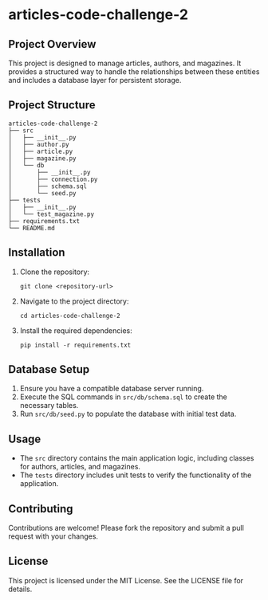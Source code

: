 # articles-code-challenge-2

## Project Overview
This project is designed to manage articles, authors, and magazines. It provides a structured way to handle the relationships between these entities and includes a database layer for persistent storage.

## Project Structure
```
articles-code-challenge-2
├── src
│   ├── __init__.py
│   ├── author.py
│   ├── article.py
│   ├── magazine.py
│   └── db
│       ├── __init__.py
│       ├── connection.py
│       ├── schema.sql
│       └── seed.py
├── tests
│   ├── __init__.py
│   └── test_magazine.py
├── requirements.txt
└── README.md
```

## Installation
1. Clone the repository:
   ```
   git clone <repository-url>
   ```
2. Navigate to the project directory:
   ```
   cd articles-code-challenge-2
   ```
3. Install the required dependencies:
   ```
   pip install -r requirements.txt
   ```

## Database Setup
1. Ensure you have a compatible database server running.
2. Execute the SQL commands in `src/db/schema.sql` to create the necessary tables.
3. Run `src/db/seed.py` to populate the database with initial test data.

## Usage
- The `src` directory contains the main application logic, including classes for authors, articles, and magazines.
- The `tests` directory includes unit tests to verify the functionality of the application.

## Contributing
Contributions are welcome! Please fork the repository and submit a pull request with your changes.

## License
This project is licensed under the MIT License. See the LICENSE file for details.